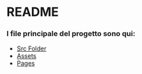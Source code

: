 # README #

### I file principale del progetto sono qui: ###

* [Src Folder](https://bitbucket.org/AntoPio26/orientartiapp/src/b8333a5d7b66863f508f405b05384607a26c4aa6/OrientatiApp/OrientatiApp/src/?at=master)
* [Assets](https://bitbucket.org/AntoPio26/orientartiapp/src/b8333a5d7b66863f508f405b05384607a26c4aa6/OrientatiApp/OrientatiApp/src/assets/?at=master)
* [Pages](https://bitbucket.org/AntoPio26/orientartiapp/src/b8333a5d7b66863f508f405b05384607a26c4aa6/OrientatiApp/OrientatiApp/src/pages/?at=master)